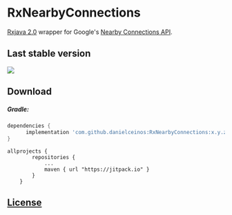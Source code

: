 # RxNearbyConnections
[Rxjava 2.0](https://github.com/ReactiveX/RxJava/tree/2.x) wrapper for Google's [Nearby Connections API](https://developers.google.com/nearby/connections/overview).

## Last stable version
[![](https://jitpack.io/v/danielceinos/RxNearbyConnections.svg)](https://jitpack.io/#danielceinos/RxNearbyConnections)

## Download

##### Gradle:

```groovy
dependencies {
      implementation 'com.github.danielceinos:RxNearbyConnections:x.y.z'
}
```
```
allprojects {
		repositories {
			...
			maven { url "https://jitpack.io" }
		}
	}
```


## [License](LICENSE.md)
